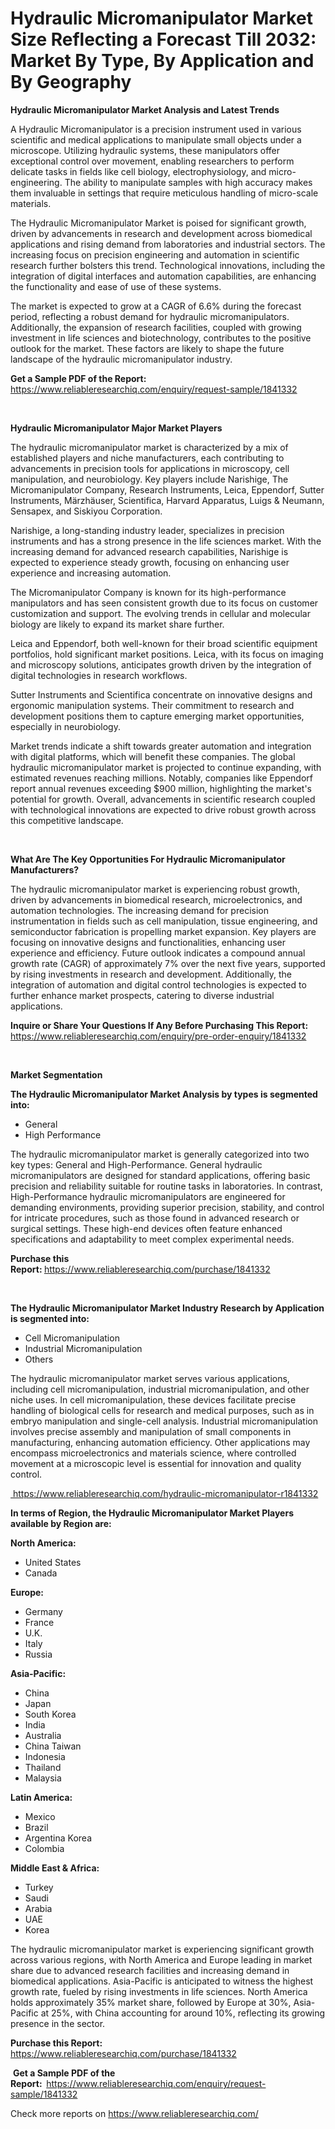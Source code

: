 <p><h1>Hydraulic Micromanipulator Market Size Reflecting a Forecast Till 2032: Market By Type, By Application and By Geography</h1></p><p><strong>Hydraulic Micromanipulator Market Analysis and Latest Trends</strong></p>
<p><p>A Hydraulic Micromanipulator is a precision instrument used in various scientific and medical applications to manipulate small objects under a microscope. Utilizing hydraulic systems, these manipulators offer exceptional control over movement, enabling researchers to perform delicate tasks in fields like cell biology, electrophysiology, and micro-engineering. The ability to manipulate samples with high accuracy makes them invaluable in settings that require meticulous handling of micro-scale materials.</p><p>The Hydraulic Micromanipulator Market is poised for significant growth, driven by advancements in research and development across biomedical applications and rising demand from laboratories and industrial sectors. The increasing focus on precision engineering and automation in scientific research further bolsters this trend. Technological innovations, including the integration of digital interfaces and automation capabilities, are enhancing the functionality and ease of use of these systems.</p><p>The market is expected to grow at a CAGR of 6.6% during the forecast period, reflecting a robust demand for hydraulic micromanipulators. Additionally, the expansion of research facilities, coupled with growing investment in life sciences and biotechnology, contributes to the positive outlook for the market. These factors are likely to shape the future landscape of the hydraulic micromanipulator industry.</p></p>
<p><strong>Get a Sample PDF of the Report:&nbsp;</strong> <a href="https://www.reliableresearchiq.com/enquiry/request-sample/1841332?utm_campaign=2384&utm_medium=2&utm_source=Github&utm_content=ia&utm_term=10042025&utm_id=hydraulic-micromanipulator">https://www.reliableresearchiq.com/enquiry/request-sample/1841332</a></p>
<p>&nbsp;</p>
<p><strong>Hydraulic Micromanipulator Major Market Players</strong></p>
<p><p>The hydraulic micromanipulator market is characterized by a mix of established players and niche manufacturers, each contributing to advancements in precision tools for applications in microscopy, cell manipulation, and neurobiology. Key players include Narishige, The Micromanipulator Company, Research Instruments, Leica, Eppendorf, Sutter Instruments, Märzhäuser, Scientifica, Harvard Apparatus, Luigs & Neumann, Sensapex, and Siskiyou Corporation.</p><p>Narishige, a long-standing industry leader, specializes in precision instruments and has a strong presence in the life sciences market. With the increasing demand for advanced research capabilities, Narishige is expected to experience steady growth, focusing on enhancing user experience and increasing automation.</p><p>The Micromanipulator Company is known for its high-performance manipulators and has seen consistent growth due to its focus on customer customization and support. The evolving trends in cellular and molecular biology are likely to expand its market share further.</p><p>Leica and Eppendorf, both well-known for their broad scientific equipment portfolios, hold significant market positions. Leica, with its focus on imaging and microscopy solutions, anticipates growth driven by the integration of digital technologies in research workflows.</p><p>Sutter Instruments and Scientifica concentrate on innovative designs and ergonomic manipulation systems. Their commitment to research and development positions them to capture emerging market opportunities, especially in neurobiology.</p><p>Market trends indicate a shift towards greater automation and integration with digital platforms, which will benefit these companies. The global hydraulic micromanipulator market is projected to continue expanding, with estimated revenues reaching millions. Notably, companies like Eppendorf report annual revenues exceeding $900 million, highlighting the market's potential for growth. Overall, advancements in scientific research coupled with technological innovations are expected to drive robust growth across this competitive landscape.</p></p>
<p>&nbsp;</p>
<p><strong>What Are The Key Opportunities For Hydraulic Micromanipulator Manufacturers?</strong></p>
<p><p>The hydraulic micromanipulator market is experiencing robust growth, driven by advancements in biomedical research, microelectronics, and automation technologies. The increasing demand for precision instrumentation in fields such as cell manipulation, tissue engineering, and semiconductor fabrication is propelling market expansion. Key players are focusing on innovative designs and functionalities, enhancing user experience and efficiency. Future outlook indicates a compound annual growth rate (CAGR) of approximately 7% over the next five years, supported by rising investments in research and development. Additionally, the integration of automation and digital control technologies is expected to further enhance market prospects, catering to diverse industrial applications.</p></p>
<p><strong>Inquire or Share Your Questions If Any Before Purchasing This Report:</strong> <a href="https://www.reliableresearchiq.com/enquiry/pre-order-enquiry/1841332?utm_campaign=2384&utm_medium=2&utm_source=Github&utm_content=ia&utm_term=10042025&utm_id=hydraulic-micromanipulator">https://www.reliableresearchiq.com/enquiry/pre-order-enquiry/1841332</a></p>
<p>&nbsp;</p>
<p><strong>Market Segmentation</strong></p>
<p><strong>The Hydraulic Micromanipulator Market Analysis by types is segmented into:</strong></p>
<p><ul><li>General</li><li>High Performance</li></ul></p>
<p><p>The hydraulic micromanipulator market is generally categorized into two key types: General and High-Performance. General hydraulic micromanipulators are designed for standard applications, offering basic precision and reliability suitable for routine tasks in laboratories. In contrast, High-Performance hydraulic micromanipulators are engineered for demanding environments, providing superior precision, stability, and control for intricate procedures, such as those found in advanced research or surgical settings. These high-end devices often feature enhanced specifications and adaptability to meet complex experimental needs.</p></p>
<p><strong>Purchase this Report:&nbsp;</strong><a href="https://www.reliableresearchiq.com/purchase/1841332?utm_campaign=2384&utm_medium=2&utm_source=Github&utm_content=ia&utm_term=10042025&utm_id=hydraulic-micromanipulator">https://www.reliableresearchiq.com/purchase/1841332</a></p>
<p>&nbsp;</p>
<p><strong>The Hydraulic Micromanipulator Market Industry Research by Application is segmented into:</strong></p>
<p><ul><li>Cell Micromanipulation</li><li>Industrial Micromanipulation</li><li>Others</li></ul></p>
<p><p>The hydraulic micromanipulator market serves various applications, including cell micromanipulation, industrial micromanipulation, and other niche uses. In cell micromanipulation, these devices facilitate precise handling of biological cells for research and medical purposes, such as in embryo manipulation and single-cell analysis. Industrial micromanipulation involves precise assembly and manipulation of small components in manufacturing, enhancing automation efficiency. Other applications may encompass microelectronics and materials science, where controlled movement at a microscopic level is essential for innovation and quality control.</p></p>
<p><a href="https://www.reliableresearchiq.com/hydraulic-micromanipulator-r1841332?utm_campaign=2384&utm_medium=2&utm_source=Github&utm_content=ia&utm_term=10042025&utm_id=hydraulic-micromanipulator">&nbsp;https://www.reliableresearchiq.com/hydraulic-micromanipulator-r1841332</a></p>
<p><strong>In terms of Region, the Hydraulic Micromanipulator Market Players available by Region are:</strong></p>
<p>
    <p> <strong> North America: </strong>
        <ul>
            <li>United States</li>
            <li>Canada</li>
        </ul>
        </p> 
    <p> <strong> Europe: </strong>
        <ul>
            <li>Germany</li>
            <li>France</li>
            <li>U.K.</li>
            <li>Italy</li>
            <li>Russia</li>
        </ul>
        </p> 
    <p> <strong> Asia-Pacific: </strong>
        <ul>
            <li>China</li>
            <li>Japan</li>
            <li>South Korea</li>
            <li>India</li>
            <li>Australia</li>
            <li>China Taiwan</li>
            <li>Indonesia</li>
            <li>Thailand</li>
            <li>Malaysia</li>
        </ul>
        </p> 
    <p> <strong> Latin America: </strong>
        <ul>
            <li>Mexico</li>
            <li>Brazil</li>
            <li>Argentina Korea</li>
            <li>Colombia</li>
        </ul>
        </p> 
    <p> <strong> Middle East & Africa: </strong>
        <ul>
            <li>Turkey</li>
            <li>Saudi</li>
            <li>Arabia</li>
            <li>UAE</li>
            <li>Korea</li>
        </ul>
    </p>
    </p>
<p><p>The hydraulic micromanipulator market is experiencing significant growth across various regions, with North America and Europe leading in market share due to advanced research facilities and increasing demand in biomedical applications. Asia-Pacific is anticipated to witness the highest growth rate, fueled by rising investments in life sciences. North America holds approximately 35% market share, followed by Europe at 30%, Asia-Pacific at 25%, with China accounting for around 10%, reflecting its growing presence in the sector.</p></p>
<p><strong>Purchase this Report: </strong><a href="https://www.reliableresearchiq.com/purchase/1841332?utm_campaign=2384&utm_medium=2&utm_source=Github&utm_content=ia&utm_term=10042025&utm_id=hydraulic-micromanipulator">https://www.reliableresearchiq.com/purchase/1841332</a></p>
<p>&nbsp;<strong>Get a Sample PDF of the Report:&nbsp;&nbsp;</strong><a href="https://www.reliableresearchiq.com/enquiry/request-sample/1841332?utm_campaign=2384&utm_medium=2&utm_source=Github&utm_content=ia&utm_term=10042025&utm_id=hydraulic-micromanipulator">https://www.reliableresearchiq.com/enquiry/request-sample/1841332</a></p>
<p><strong></strong></p>
<p>Check more reports on <a href="https://www.reliableresearchiq.com/?utm_campaign=2384&utm_medium=2&utm_source=Github&utm_content=ia&utm_term=10042025&utm_id=hydraulic-micromanipulator">https://www.reliableresearchiq.com/</a></p>